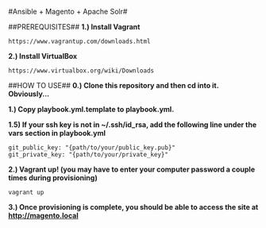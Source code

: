 #Ansible + Magento + Apache Solr#

##PREREQUISITES##
**1.) Install Vagrant**

```
https://www.vagrantup.com/downloads.html
```

**2.) Install VirtualBox**


```
https://www.virtualbox.org/wiki/Downloads
```

##HOW TO USE##
**0.) Clone this repository and then cd into it. Obviously...**

**1.) Copy playbook.yml.template to playbook.yml.**

**1.5) If your ssh key is not in ~/.ssh/id_rsa, add the following line under the vars section in playbook.yml**
```
git_public_key: "{path/to/your/public_key.pub}"
git_private_key: "{path/to/your/private_key}"
```

**2.) Vagrant up! (you may have to enter your computer password a couple times during provisioning)**

```
vagrant up
```

**3.) Once provisioning is complete, you should be able to access the site at http://magento.local**
